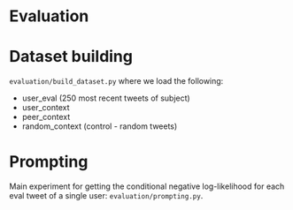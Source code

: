 # Evaluation

# Dataset building
`evaluation/build_dataset.py` where we load the following:
- user_eval (250 most recent tweets of subject)
- user_context
- peer_context
- random_context (control - random tweets)

# Prompting
Main experiment for getting the conditional negative log-likelihood for each eval tweet of a single user: `evaluation/prompting.py`.